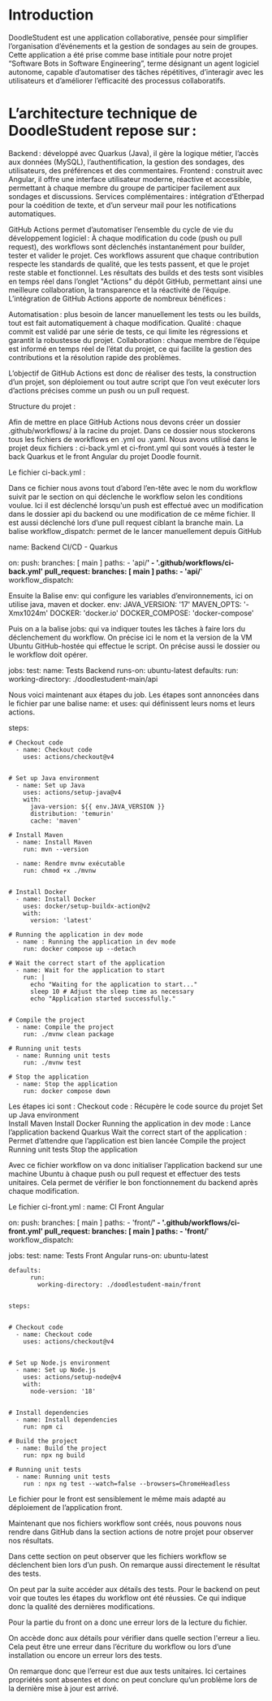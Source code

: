 # Introduction

DoodleStudent est une application collaborative, pensée pour simplifier l’organisation d’événements et la gestion de sondages au sein de groupes. 
Cette application a été prise comme base intitiale pour notre projet “Software Bots in Software Engineering”, terme désignant un agent logiciel autonome, capable d’automatiser des tâches répétitives, d’interagir avec les utilisateurs et d’améliorer l’efficacité des processus collaboratifs.


# L’architecture technique de DoodleStudent repose sur :

Backend : développé avec Quarkus (Java), il gère la logique métier, l’accès aux données (MySQL), l’authentification, la gestion des sondages, des utilisateurs, des préférences et des commentaires.
Frontend : construit avec Angular, il offre une interface utilisateur moderne, réactive et accessible, permettant à chaque membre du groupe de participer facilement aux sondages et discussions.
Services complémentaires : intégration d’Etherpad pour la coédition de texte, et d’un serveur mail pour les notifications automatiques.

GitHub Actions permet d’automatiser l’ensemble du cycle de vie du développement logiciel :
À chaque modification du code (push ou pull request), des workflows sont déclenchés instantanément pour builder, tester et valider le projet.
Ces workflows assurent que chaque contribution respecte les standards de qualité, que les tests passent, et que le projet reste stable et fonctionnel.
Les résultats des builds et des tests sont visibles en temps réel dans l’onglet "Actions" du dépôt GitHub, permettant ainsi une meilleure collaboration, la transparence et la réactivité de l’équipe.
L’intégration de GitHub Actions apporte de nombreux bénéfices :

Automatisation : plus besoin de lancer manuellement les tests ou les builds, tout est fait automatiquement à chaque modification.
Qualité : chaque commit est validé par une série de tests, ce qui limite les régressions et garantit la robustesse du projet.
Collaboration : chaque membre de l’équipe est informé en temps réel de l’état du projet, ce qui facilite la gestion des contributions et la résolution rapide des problèmes.






L’objectif de GitHub Actions est donc de réaliser des tests, la construction d’un projet, son déploiement ou tout autre script que l’on veut exécuter lors d’actions précises comme un push ou un pull request.

Structure du projet : 

Afin de mettre en place GitHub Actions nous devons créer un dossier .github/workflows/ à la racine du projet. Dans ce dossier nous stockerons tous les fichiers de workflows en .yml ou .yaml. Nous avons utilisé dans le projet deux fichiers : ci-back.yml et ci-front.yml qui sont voués à tester le back Quarkus et le front Angular du projet Doodle fournit.

Le fichier ci-back.yml : 


Dans ce fichier nous avons tout d’abord l’en-tête avec le nom du workflow suivit par le section on qui déclenche le workflow selon les conditions voulue. Ici il est déclenché lorsqu'un push est effectué avec un modification  dans le dossier api du backend ou une modification de ce même fichier. Il est aussi déclenché lors d’une pull request ciblant la branche main. La balise workflow_dispatch: permet de le lancer manuellement depuis GitHub

name: Backend CI/CD - Quarkus


on:
  push:
    branches: [ main ]
    paths:
      - 'api/**'
      - '.github/workflows/ci-back.yml'
  pull_request:
    branches: [ main ]
    paths:
      - 'api/**'
  workflow_dispatch:


Ensuite la Balise env: qui configure les variables d’environnements, ici on utilise java, maven et docker.
env:
  JAVA_VERSION: '17'
  MAVEN_OPTS: '-Xmx1024m'
  DOCKER: 'docker.io'
  DOCKER_COMPOSE: 'docker-compose'



Puis on a la balise jobs: qui va indiquer toutes les tâches à faire lors du déclenchement du workflow. On précise ici le nom et la version de la VM Ubuntu GitHub-hostée qui effectue le script. On précise aussi le dossier ou le workflow doit opérer.

jobs:
  test:
    name: Tests Backend
    runs-on: ubuntu-latest
    defaults:
      run:
        working-directory: ./doodlestudent-main/api


Nous voici maintenant aux étapes du job. Les étapes sont annoncées dans le fichier par une balise name: et uses: qui définissent leurs noms et leurs actions.

steps:


    # Checkout code
      - name: Checkout code
        uses: actions/checkout@v4


    # Set up Java environment
      - name: Set up Java
        uses: actions/setup-java@v4
        with:
          java-version: ${{ env.JAVA_VERSION }}
          distribution: 'temurin'
          cache: 'maven'
     
    # Install Maven
      - name: Install Maven
        run: mvn --version
   
      - name: Rendre mvnw exécutable
        run: chmod +x ./mvnw


    # Install Docker
      - name: Install Docker
        uses: docker/setup-buildx-action@v2
        with:
          version: 'latest'
   
    # Running the application in dev mode
      - name : Running the application in dev mode
        run: docker compose up --detach
   
    # Wait the correct start of the application
      - name: Wait for the application to start
        run: |
          echo "Waiting for the application to start..."
          sleep 10 # Adjust the sleep time as necessary
          echo "Application started successfully."
   
 
    # Compile the project
      - name: Compile the project
        run: ./mvnw clean package
   
    # Running unit tests
      - name: Running unit tests
        run: ./mvnw test
   
    # Stop the application
      - name: Stop the application
        run: docker compose down

Les étapes ici sont : 
Checkout code : Récupère le code source du projet 
Set up Java environment  
Install Maven
Install Docker 
Running the application in dev mode : Lance l’application backend Quarkus
Wait the correct start of the application : Permet d’attendre que l’application est bien lancée
Compile the project 
Running unit tests 
Stop the application

Avec ce fichier workflow on va donc initialiser l’application backend sur une machine Ubuntu à chaque push ou pull request et effectuer des tests unitaires. Cela permet de vérifier le bon fonctionnement du backend après chaque modification.

Le fichier ci-front.yml : 
name: CI Front Angular


on:
  push:
    branches: [ main ]
    paths:
      - 'front/**'
      - '.github/workflows/ci-front.yml'
  pull_request:
    branches: [ main ]
    paths:
      - 'front/**'
  workflow_dispatch:


jobs:
  test:
    name: Tests Front Angular
    runs-on: ubuntu-latest


    defaults:
          run:
            working-directory: ./doodlestudent-main/front


    steps:


    # Checkout code
      - name: Checkout code
        uses: actions/checkout@v4


    # Set up Node.js environment
      - name: Set up Node.js
        uses: actions/setup-node@v4
        with:
          node-version: '18'


    # Install dependencies
      - name: Install dependencies
        run: npm ci
       
    # Build the project
      - name: Build the project
        run: npx ng build
     
    # Running unit tests
      - name: Running unit tests
        run : npx ng test --watch=false --browsers=ChromeHeadless

Le fichier pour le front est sensiblement le même mais adapté au déploiement de l’application front.



Maintenant que nos fichiers workflow sont créés, nous pouvons nous rendre dans GitHub dans la section actions de notre projet pour observer nos résultats.

Dans cette section on peut observer que les fichiers workflow se déclenchent bien lors d’un push. On remarque aussi directement le résultat des tests.

On peut par la suite accéder aux détails des tests. Pour le backend on peut voir que toutes les étapes du workflow ont été réussies. Ce qui indique donc la qualité des dernières modifications.




Pour la partie du front on a donc une erreur lors de la lecture du fichier.


On accède donc aux détails pour vérifier dans quelle section l'erreur a lieu. Cela peut être une erreur dans l’écriture du workflow ou lors d’une installation ou encore un erreur lors des tests.

On remarque donc que l’erreur est due aux tests unitaires. Ici certaines propriétés sont absentes et donc on peut conclure qu’un problème lors de la dernière mise à jour est arrivé.
